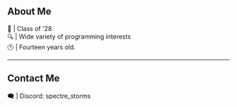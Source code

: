 <h2>About Me</h2>
🏫 | Class of '28            <br>   
🔍 | Wide variety of programming interests <br>
🕐 | Fourteen years old.
<hr>
<h2>Contact Me</h2>
🗨️ | Discord: spectre_storms <br>



